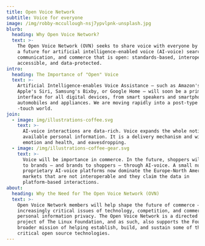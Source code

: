 ```yaml
---
title: Open Voice Network
subtitle: Voice for everyone
image: /img/robby-mccullough-nsj7ypvlpnk-unsplash.jpg
blurb:
  heading: Why Open Voice Network?
  text: >-
    The Open Voice Network (OVN) seeks to share voice with everyone by creating
    a future for artificial intelligence-enabled voice (AI-voice) search,
    communication, and commerce that is open: standards-based, interoperable,
    accessible, and data-protected.
intro:
  heading: The Importance of "Open" Voice
  text: >-
    Artificial Intelligence-enables Voice Assistance – such as Amazon's Alex,
    Apple's Siri, Samsung's Bixby, or Google Home – will soon be a primary
    interface for all digital devices, from smart speakers and smartphones to
    automobiles and appliances. We are moving rapidly into a post-type and
    -touch world.
join:
  - image: img/illustrations-coffee.svg
    text: >-
      AI-voice interactions are data-rich. Voice expands the whole notion of
      available personal information. It is a delivery mechanism and window into
      emotion and health, and eavesdropping.
  - image: /img/illustrations-coffee-gear.svg
    text: >-
      Voice will be importance in commerce. In the future, shoppers will connect
      to brands – and brands to shoppers – through AI-voice. A small number of
      proprietary AI-voice platforms now dominate the Europe-North America voice
      markets that are not interoperable and they claim the data in
      platform-based interactions.
about:
  heading: Why the Need for The Open Voice Network (OVN)
  text: >-
    Open Voice Network members will help shape the future of commerce – in
    increasingly critical issues of technology, competition, and commercial and
    personal information privacy. The Open Voice Network is a directed fund
    project of The Linux Foundation, and as such, also supports the Foundation's
    broader mission of helping establish, build, and sustain some of the most
    critical open source technologies.
---
```


